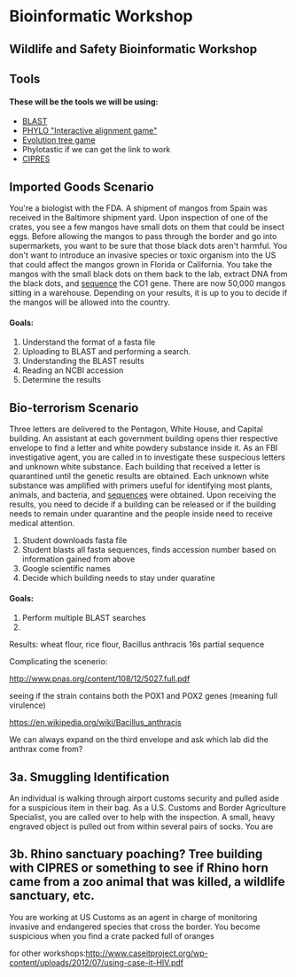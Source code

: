 # Bioinformatic Workshop 
## Wildlife and Safety Bioinformatic Workshop


## Tools
#### These will be the tools we will be using:

* [BLAST](https://blast.ncbi.nlm.nih.gov/Blast.cgi?PAGE_TYPE=BlastSearch)
* [PHYLO "Interactive alignment game"](http://phylo.cs.mcgill.ca "Interactive alignment game")
* [Evolution tree game](http://tidal.northwestern.edu/blog/bat/#level1)
* Phylotastic if we can get the link to work
* [CIPRES](http://www.phylo.org)



## Imported Goods Scenario

You're a biologist with the FDA. A shipment of mangos from Spain was received in the Baltimore shipment yard. Upon inspection of one of the crates, you see a few mangos have small dots on them that could be insect eggs. Before allowing the mangos to pass through the border and go into supermarkets, you want to be sure that those black dots aren't harmful. You don't want to introduce an invasive species or toxic organism into the US that could affect the mangos grown in Florida or California. You take the mangos with the small black dots on them back to the lab, extract DNA from the black dots, and [sequence](https://github.com/gwcbi/Bioinformatic_workshops/blob/master/sample_1.fasta) the CO1 gene. There are now 50,000 mangos sitting in a warehouse. Depending on your results, it is up to you to decide if the mangos will be allowed into the country.

#### Goals: 
1. Understand the format of a fasta file
2. Uploading to BLAST and performing a search.
3. Understanding the BLAST results
4. Reading an NCBI accession
5. Determine the results





## Bio-terrorism Scenario 

Three letters are delivered to the Pentagon, White House, and Capital building. An assistant at each government building opens thier respective envelope to find a letter and white powdery substance inside it. As an FBI investigative agent, you are called in to investigate these suspecious letters and unknown white substance. Each building that received a letter is quarantined until the genetic results are obtained. Each unknown white substance was amplified with primers useful for identifying most plants, animals, and bacteria, and [sequences](https://github.com/gwcbi/Bioinformatic_workshops) were obtained. Upon receiving the results, you need to decide if a building can be released or if the building needs to remain under quarantine and the people inside need to receive medical attention.

1) Student downloads fasta file
2) Student blasts all fasta sequences, finds accession number based on information gained from above
3) Google scientific names
4) Decide which building needs to stay under quaratine

#### Goals: 
1. Perform multiple BLAST searches
2. 

Results: wheat flour, rice flour, Bacillus anthracis 16s partial sequence


Complicating the scenerio:

http://www.pnas.org/content/108/12/5027.full.pdf

seeing if the strain contains both the POX1 and POX2 genes (meaning full virulence)

https://en.wikipedia.org/wiki/Bacillus_anthracis

We can always expand on the third envelope and ask which lab did the anthrax come from?


## 3a. Smuggling Identification

An individual is walking through airport customs security and pulled aside for a suspicious item in their bag. As a U.S. Customs and Border Agriculture Specialist, you are called over to help with the inspection. A small, heavy engraved object is pulled out from within several pairs of socks. You are 

## 3b. Rhino sanctuary poaching? Tree building with CIPRES or something to see if Rhino horn came from a zoo animal that was killed, a wildlife sanctuary, etc. 

You are working at US Customs as an agent in charge of monitoring invasive and endangered species that cross the border. You become suspicious when you find a crate packed full of oranges 




for other workshops:http://www.caseitproject.org/wp-content/uploads/2012/07/using-case-it-HIV.pdf
